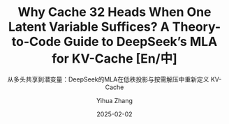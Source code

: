 ---
layout:     post_lang
title:      "Why Cache 32 Heads When One Latent Variable Suffices? A Theory-to-Code Guide to DeepSeek’s MLA for KV-Cache [En/中]"
subtitle:   "从多头共享到潜变量：DeepSeek的MLA在低秩投影与按需解压中重新定义 KV-Cache"
date:       2025-02-02
author:     "Yihua Zhang"
header-img: "img/in-post/2025-02-02-mla/bg.jpg"
catalog: true
tags:
   - Efficient AI

content_en: "posts/2025-02-02-mla_en.md"
content_zh: "posts/2025-02-02-mla_zh.md"
---